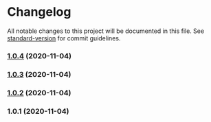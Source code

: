 # Changelog

All notable changes to this project will be documented in this file. See [standard-version](https://github.com/conventional-changelog/standard-version) for commit guidelines.

### [1.0.4](https://github.com/ZooTopiaGG/standard-version/compare/v1.0.3...v1.0.4) (2020-11-04)

### [1.0.3](https://github.com/ZooTopiaGG/standard-version/compare/v1.0.2...v1.0.3) (2020-11-04)

### [1.0.2](https://github.com/ZooTopiaGG/standard-version/compare/v1.0.1...v1.0.2) (2020-11-04)

### 1.0.1 (2020-11-04)

